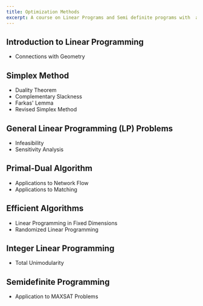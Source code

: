 ```yaml
---
title: Optimization Methods
excerpt: A course on Linear Programs and Semi definite programs with  applications to various optimization problem which are combinatorial in nature.
---
```

## Introduction to Linear Programming
- Connections with Geometry

## Simplex Method
- Duality Theorem
- Complementary Slackness
- Farkas' Lemma
- Revised Simplex Method

## General Linear Programming (LP) Problems
- Infeasibility
- Sensitivity Analysis

## Primal-Dual Algorithm
- Applications to Network Flow
- Applications to Matching

## Efficient Algorithms
- Linear Programming in Fixed Dimensions
- Randomized Linear Programming

## Integer Linear Programming
- Total Unimodularity

## Semidefinite Programming
- Application to MAXSAT Problems
